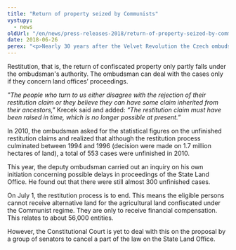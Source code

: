 ```yaml
---
title: "Return of property seized by Communists"
vystupy:
  - news
oldUrl: "/en/news/press-releases-2018/return-of-property-seized-by-communists/"
date: 2018-06-26
perex: "<p>Nearly 30 years after the Velvet Revolution the Czech ombudsman still receives complaints regarding the return of the property confiscated by the Communist regime. In the past five years, deputy ombudsman Stanislav Krecek dealt with almost 150 of them, on average two a month.</p>"
---
```


<!-- imported from the old website -->

<p>Restitution, that is, the return of confiscated property only partly falls under the ombudsman's authority. The ombudsman can deal with the cases only if they concern land offices’ proceedings.</p> <p><i>&quot;The people who turn to us either disagree with the rejection of their restitution claim or they believe they can have some claim inherited from their ancestors,&quot;</i> Krecek said and added:<i> “The restitution claim must have been raised in time, which is no longer possible at present.”</i></p> <p>In 2010, the ombudsman asked for the statistical figures on the unfinished restitution claims and realized that although the restitution process culminated between 1994 and 1996 (decision were made on 1.7 million hectares of land), a total of 553 cases were unfinished in 2010.</p> <p>This year, the deputy ombudsman carried out an inquiry on his own initiation concerning possible delays in proceedings of the State Land Office. He found out that there were still almost 300 unfinished cases.</p> <p>On July 1, the restitution process is to end. This means the eligible persons cannot receive alternative land for the agricultural land confiscated under the Communist regime. They are only to receive financial compensation. This relates to about 56,000 entities.</p><p> However, the Constitutional Court is yet to deal with this on the proposal by a group of senators to cancel a part of the law on the State Land Office.</p>
